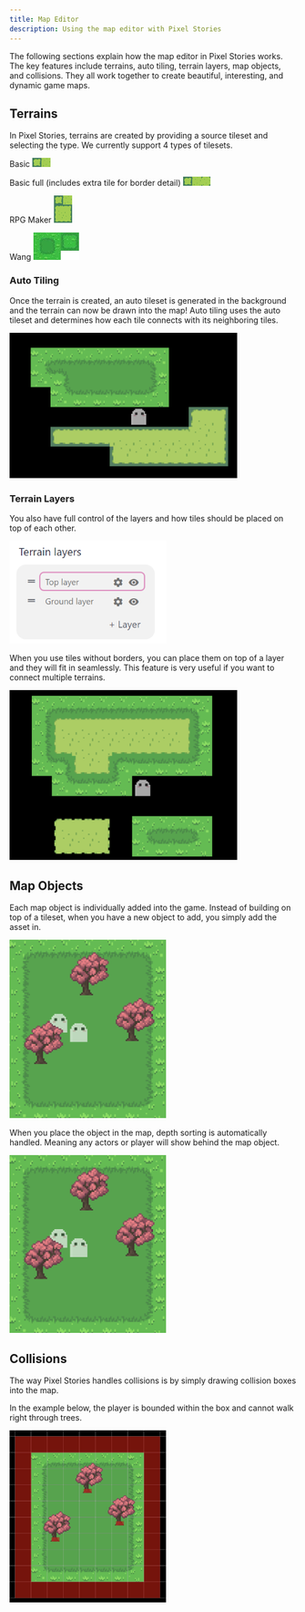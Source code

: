 ```yaml
---
title: Map Editor
description: Using the map editor with Pixel Stories
---
```


The following sections explain how the map editor in Pixel Stories works. The key features include terrains, auto tiling, terrain layers, map objects, and collisions. They all work together to create beautiful, interesting, and dynamic game maps.

## Terrains

In Pixel Stories, terrains are created by providing a source tileset and selecting the type. We currently support 4 types of tilesets.

Basic
![](../../../assets/images/basic-border.png)

Basic full (includes extra tile for border detail)
![](../../../assets/images/basic-full-border.png)

RPG Maker
![](../../../assets/images/rpgmaker.png)

<div style="max-width:400px;">

Wang
![](../../../assets/images/map-editor.png)

</div>

### Auto Tiling

Once the terrain is created, an auto tileset is generated in the background and the terrain can now be drawn into the map! Auto tiling uses the auto tileset and determines how each tile connects with its neighboring tiles.

<div style="max-width:400px;">

![](../../../assets/images/map-editor-1.png)

</div>

### Terrain Layers

You also have full control of the layers and how tiles should be placed on top of each other.

<div style="max-width:275px">

![](../../../assets/images/map-editor-3.png)

</div>

When you use tiles without borders, you can place them on top of a layer and they will fit in seamlessly. This feature is very useful if you want to connect multiple terrains.

<div style="max-width:400px;">

![](../../../assets/images/map-editor-2.png)

</div>

## Map Objects

Each map object is individually added into the game. Instead of building on top of a tileset, when you have a new object to add, you simply add the asset in.

<div style="max-width:275px">

![](../../../assets/images/map-editor-5.png)

</div>

When you place the object in the map, depth sorting is automatically handled. Meaning any actors or player will show behind the map object.

<div style="max-width:275px">

![](../../../assets/images/map-editor-5.png)

</div>

## Collisions

The way Pixel Stories handles collisions is by simply drawing collision boxes into the map.

In the example below, the player is bounded within the box and cannot walk right through trees.

<div style="max-width:275px">

![](../../../assets/images/map-editor-6.png)

</div>
